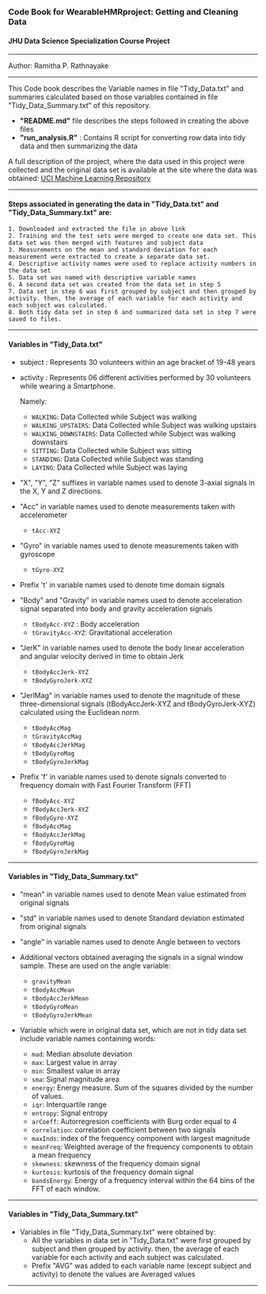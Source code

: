 ### Code Book for WearableHMRproject: Getting and Cleaning Data 
####  JHU Data Science Specialization Course Project
***
Author: Ramitha P. Rathnayake

___
This Code book describes the Variable names in file "Tidy_Data.txt" and summaries calculated based on those variables contained in file "Tidy_Data_Summary.txt" of this repository.

- **"README.md"** file describes the steps followed in creating the above files
- **"run_analysis.R"** : Contains R script for converting row data into tidy data and then summarizing the data

A full description of the project, where the data used in this project were collected and the original data set is available at the site where the data was obtained: [UCI Machine Learning Repository](http://archive.ics.uci.edu/ml/datasets/Human+Activity+Recognition+Using+Smartphones)

___
#### Steps associated in generating the data in "Tidy_Data.txt" and "Tidy_Data_Summary.txt" are:
    1. Downloaded and extracted the file in above link
    2. Training and the test sets were merged to create one data set. This data set was then merged with features and subject data
    3. Measurements on the mean and standard deviation for each measurement were extracted to create a separate data set.
    4. Descriptive activity names were used to replace activity numbers in the data set
    5. Data set was named with descriptive variable names
    6. A second data set was created from the data set in step 5
    7. Data set in step 6 was first grouped by subject and then grouped by activity. then, the average of each variable for each activity and each subject was calculated.
    8. Both tidy data set in step 6 and summarized data set in step 7 were saved to files.

___
#### Variables in "Tidy_Data.txt"

- subject : Represents 30 volunteers within an age bracket of 19-48 years

- activity : Represents 06 different activities performed by 30 volunteers while wearing a Smartphone.

    Namely:
    - `WALKING`: Data Collected while Subject was walking
    - `WALKING_UPSTAIRS`: Data Collected while Subject was walking upstairs
    - `WALKING_DOWNSTAIRS`: Data Collected while Subject was walking downstairs
    - `SITTING`: Data Collected while Subject was sitting
    - `STANDING`: Data Collected while Subject was standing
    - `LAYING`: Data Collected while Subject was laying


- "X", "Y", "Z" suffixes in variable names used to denote 3-axial signals in the X, Y and Z directions.

- "Acc" in variable names used to denote measurements taken with accelerometer
    - `tAcc-XYZ` 

- "Gyro" in variable names used to denote measurements taken with gyroscope
    - `tGyro-XYZ` 
    
- Prefix 't'  in variable names used to denote time domain signals

- "Body" and "Gravity" in variable names used to denote acceleration signal  separated into body and gravity acceleration signals 
    - `tBodyAcc-XYZ` : Body acceleration
    - `tGravityAcc-XYZ`: Gravitational acceleration

- "JerK" in variable names used to denote the body linear acceleration and angular velocity derived in time to obtain Jerk 
    - `tBodyAccJerk-XYZ`
    - `tBodyGyroJerk-XYZ`

- "JerlMag" in variable names used to denote the magnitude of these three-dimensional signals (tBodyAccJerk-XYZ and tBodyGyroJerk-XYZ) calculated using the Euclidean norm.
    - `tBodyAccMag`
    - `tGravityAccMag`
    - `tBodyAccJerkMag`
    - `tBodyGyroMag`
    - `tBodyGyroJerkMag`

- Prefix 'f'  in variable names used to denote signals converted to frequency domain with Fast Fourier Transform (FFT)
    - `fBodyAcc-XYZ`
    - `fBodyAccJerk-XYZ`
    - `fBodyGyro-XYZ`
    - `fBodyAccMag`
    - `fBodyAccJerkMag`
    - `fBodyGyroMag`
    - `fBodyGyroJerkMag`

___
#### Variables in "Tidy_Data_Summary.txt"

- "mean" in variable names used to denote Mean value estimated from original signals

- "std" in variable names used to denote Standard deviation estimated from original signals

- "angle" in variable names used to denote Angle between to vectors

- Additional vectors obtained averaging the signals in a signal window sample. These are used on the angle variable:

    - `gravityMean`
    - `tBodyAccMean`
    - `tBodyAccJerkMean`
    - `tBodyGyroMean`
    - `tBodyGyroJerkMean`

- Variable which were in original data set, which are not in tidy data set include variable names containing words:
    - `mad`: Median absolute deviation 
    - `max`: Largest value in array
    - `min`: Smallest value in array
    - `sma`: Signal magnitude area
    - `energy`: Energy measure. Sum of the squares divided by the number of values. 
    - `iqr`: Interquartile range 
    - `entropy`: Signal entropy
    - `arCoeff`: Autorregresion coefficients with Burg order equal to 4
    - `correlation`: correlation coefficient between two signals
    - `maxInds`: index of the frequency component with largest magnitude
    - `meanFreq`: Weighted average of the frequency components to obtain a mean frequency
    - `skewness`: skewness of the frequency domain signal 
    - `kurtosis`: kurtosis of the frequency domain signal 
    - `bandsEnergy`: Energy of a frequency interval within the 64 bins of the FFT of each window.

___
#### Variables in "Tidy_Data_Summary.txt"

- Variables in file "Tidy_Data_Summary.txt" were obtained by:
    - All the variables in data set in "Tidy_Data.txt" were first grouped by subject and then grouped by activity. then, the average of each variable for each activity and each subject was calculated.
    - Prefix "AVG" was added to each variable name (except subject and activity) to denote the values are Averaged values

___    
